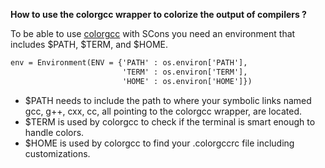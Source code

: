 **How to use the colorgcc wrapper to colorize the output of compilers ?**

To be able to use [colorgcc](https://schlueters.de/colorgcc.html) with SCons you need an environment that includes $PATH, $TERM, and $HOME.


```txt
env = Environment(ENV = {'PATH' : os.environ['PATH'],
                         'TERM' : os.environ['TERM'],
                         'HOME' : os.environ['HOME']})
```

* $PATH needs to include the path to where your symbolic links named gcc, g++, cxx, cc, all pointing to the colorgcc wrapper, are located.
* $TERM is used by colorgcc to check if the terminal is smart enough to handle colors.
* $HOME is used by colorgcc to find your .colorgccrc file including customizations.

